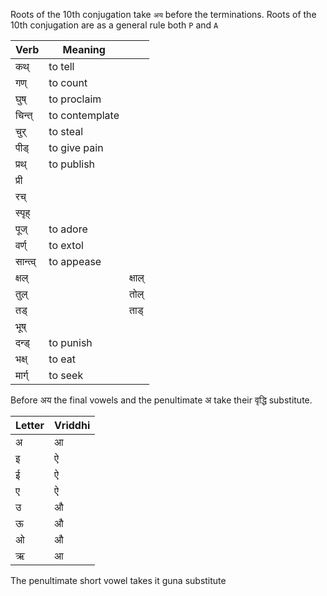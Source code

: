 Roots of the 10th conjugation take `अय` before the terminations. 
Roots of the 10th conjugation are as a general rule both `P` and `A`

| Verb     | Meaning        |        |
| -------- | -------------- | ------ |
| कथ्      | to tell        |        |
| गण्      | to count       |        |
| घुष्     | to proclaim    |        |
| चिन्त्   | to contemplate |        |
| चुर्     | to steal       |        |
| पीड्     | to give pain   |        |
| प्रथ्    | to publish     |        |
| प्री     |                |        |
| रच्      |                |        |
| स्पृह्   |                |        |
| पूज्     | to adore       |        |
| वर्ण्    | to extol       |        |
| सान्त्व् | to appease     |        |
| क्षल्    |                | क्षाल् |
| तुल्     |                | तोल्   |
| तड्      |                | ताड्   |
| भूष्     |                |        |
| दन्ड्    | to punish      |        |
| भक्ष्    | to eat         |        |
| मार्ग्   | to seek        |        |
Before अय the final vowels and the penultimate अ take their वृद्धि substitute.

| Letter | Vriddhi |
| ------ | ------- |
| अ      | आ       |
| इ      | ऐ       |
| ई      | ऐ       |
| ए      | ऐ       |
| उ      | औ       |
| ऊ      | औ       |
| ओ      | औ       |
| ऋ      | आ       |
The penultimate short vowel takes it guna substitute
